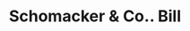 ---
doi: 10.7916/D8NG62S5
date_other: '1860'
date_other_textual: 1860-1869
form: printed ephemera
genre:
- Invoices
name:
- Schomacker & Co.
object_in_context_url: https://biggert.cul.columbia.edu/items/view/ave_biggert_01445
subject_hierarchical_geographic:
- Philadelphia, Pennsylvania, United States
subject_name:
- Schomacker & Co.
title: Schomacker & Co.. Bill
sort_title: Schomacker & Co.. Bill
call_number: ave_biggert_01445
coordinates:
- 40.00944444444445,-75.13333333333334
pid: ave_biggert_01445
identifiers: ave_biggert_01445
thumbnail: https://derivativo-3.library.columbia.edu/iiif/2/ldpd:344663/full/!256,256/0/native.jpg
permalink: /biggert/ave_biggert_01445/
layout: iiif-image-page
---